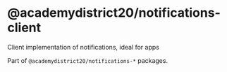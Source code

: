 # @academydistrict20/notifications-client

Client implementation of notifications, ideal for apps

Part of `@academydistrict20/notifications-*` packages.
